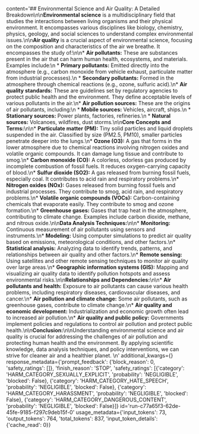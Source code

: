 content='## Environmental Science and Air Quality: A Detailed Breakdown\n\n**Environmental science** is a multidisciplinary field that studies the interactions between living organisms and their physical environment. It encompasses various disciplines like biology, chemistry, physics, geology, and social sciences to understand complex environmental issues.\n\n**Air quality** is a crucial aspect of environmental science, focusing on the composition and characteristics of the air we breathe. It encompasses the study of:\n\n* **Air pollutants:** These are substances present in the air that can harm human health, ecosystems, and materials. Examples include:\n    * **Primary pollutants:** Emitted directly into the atmosphere (e.g., carbon monoxide from vehicle exhaust, particulate matter from industrial processes).\n    * **Secondary pollutants:** Formed in the atmosphere through chemical reactions (e.g., ozone, sulfuric acid).\n* **Air quality standards:** These are guidelines set by regulatory agencies to protect public health and the environment. They define acceptable levels of various pollutants in the air.\n* **Air pollution sources:** These are the origins of air pollutants, including:\n    * **Mobile sources:** Vehicles, aircraft, ships.\n    * **Stationary sources:** Power plants, factories, refineries.\n    * **Natural sources:** Volcanoes, wildfires, dust storms.\n\n**Core Concepts and Terms:**\n\n* **Particulate matter (PM):** Tiny solid particles and liquid droplets suspended in the air. Classified by size (PM2.5, PM10), smaller particles penetrate deeper into the lungs.\n* **Ozone (O3):** A gas that forms in the lower atmosphere due to chemical reactions involving nitrogen oxides and volatile organic compounds. It can damage lung tissue and contribute to smog.\n* **Carbon monoxide (CO):** A colorless, odorless gas produced by incomplete combustion of fossil fuels. It reduces oxygen-carrying capacity of blood.\n* **Sulfur dioxide (SO2):** A gas released from burning fossil fuels, especially coal. It contributes to acid rain and respiratory problems.\n* **Nitrogen oxides (NOx):** Gases released from burning fossil fuels and industrial processes. They contribute to smog, acid rain, and respiratory problems.\n* **Volatile organic compounds (VOCs):** Carbon-containing chemicals that evaporate easily. They contribute to smog and ozone formation.\n* **Greenhouse gases:** Gases that trap heat in the atmosphere, contributing to climate change. Examples include carbon dioxide, methane, and nitrous oxide.\n\n**Data Analysis Techniques:**\n\n* **Monitoring:** Continuous measurement of air pollutants using sensors and instruments.\n* **Modeling:** Using computer simulations to predict air quality based on emissions, meteorological conditions, and other factors.\n* **Statistical analysis:** Analyzing data to identify trends, patterns, and relationships between air quality and other factors.\n* **Remote sensing:** Using satellites and other remote sensing techniques to monitor air quality over large areas.\n* **Geographic information systems (GIS):** Mapping and visualizing air quality data to identify pollution hotspots and assess environmental risks.\n\n**Relationships and Dependencies:**\n\n* **Air pollutants and health:** Exposure to air pollutants can cause various health problems, including respiratory diseases, cardiovascular diseases, and cancer.\n* **Air pollution and climate change:** Some air pollutants, such as greenhouse gases, contribute to climate change.\n* **Air quality and economic development:** Industrialization and economic growth often lead to increased air pollution.\n* **Air quality and public policy:** Governments implement policies and regulations to control air pollution and protect public health.\n\n**Conclusion:**\n\nUnderstanding environmental science and air quality is crucial for addressing the challenges of air pollution and protecting human health and the environment. By applying scientific knowledge, data analysis techniques, and policy interventions, we can strive for cleaner air and a healthier planet. \n' additional_kwargs={} response_metadata={'prompt_feedback': {'block_reason': 0, 'safety_ratings': []}, 'finish_reason': 'STOP', 'safety_ratings': [{'category': 'HARM_CATEGORY_SEXUALLY_EXPLICIT', 'probability': 'NEGLIGIBLE', 'blocked': False}, {'category': 'HARM_CATEGORY_HATE_SPEECH', 'probability': 'NEGLIGIBLE', 'blocked': False}, {'category': 'HARM_CATEGORY_HARASSMENT', 'probability': 'NEGLIGIBLE', 'blocked': False}, {'category': 'HARM_CATEGORY_DANGEROUS_CONTENT', 'probability': 'NEGLIGIBLE', 'blocked': False}]} id='run-c77a65f3-62de-45fe-9185-f297c9deb15f-0' usage_metadata={'input_tokens': 73, 'output_tokens': 764, 'total_tokens': 837, 'input_token_details': {'cache_read': 0}}